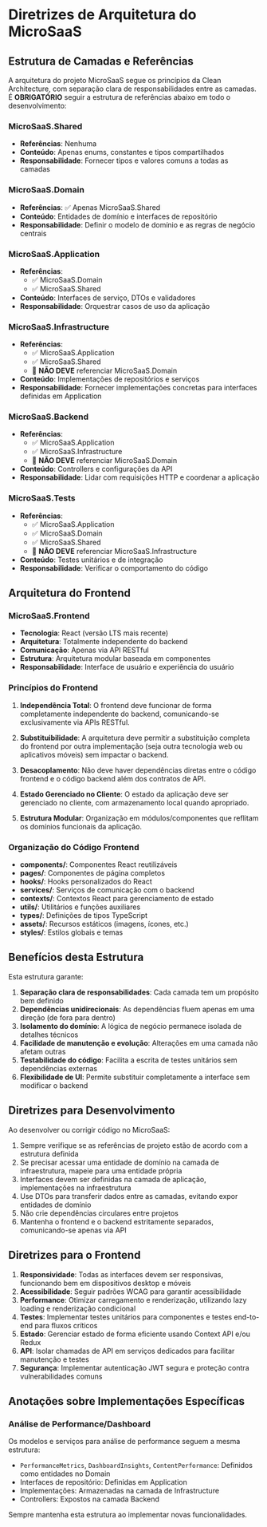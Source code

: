 # Diretrizes de Arquitetura do MicroSaaS

## Estrutura de Camadas e Referências

A arquitetura do projeto MicroSaaS segue os princípios da Clean Architecture, com separação clara de responsabilidades entre as camadas. É **OBRIGATÓRIO** seguir a estrutura de referências abaixo em todo o desenvolvimento:

### MicroSaaS.Shared
- **Referências**: Nenhuma
- **Conteúdo**: Apenas enums, constantes e tipos compartilhados
- **Responsabilidade**: Fornecer tipos e valores comuns a todas as camadas

### MicroSaaS.Domain
- **Referências**: ✅ Apenas MicroSaaS.Shared
- **Conteúdo**: Entidades de domínio e interfaces de repositório
- **Responsabilidade**: Definir o modelo de domínio e as regras de negócio centrais

### MicroSaaS.Application
- **Referências**: 
  - ✅ MicroSaaS.Domain
  - ✅ MicroSaaS.Shared
- **Conteúdo**: Interfaces de serviço, DTOs e validadores
- **Responsabilidade**: Orquestrar casos de uso da aplicação

### MicroSaaS.Infrastructure
- **Referências**:
  - ✅ MicroSaaS.Application
  - ✅ MicroSaaS.Shared
  - 🚫 **NÃO DEVE** referenciar MicroSaaS.Domain
- **Conteúdo**: Implementações de repositórios e serviços
- **Responsabilidade**: Fornecer implementações concretas para interfaces definidas em Application

### MicroSaaS.Backend
- **Referências**:
  - ✅ MicroSaaS.Application
  - ✅ MicroSaaS.Infrastructure
  - 🚫 **NÃO DEVE** referenciar MicroSaaS.Domain
- **Conteúdo**: Controllers e configurações da API
- **Responsabilidade**: Lidar com requisições HTTP e coordenar a aplicação

### MicroSaaS.Tests
- **Referências**:
  - ✅ MicroSaaS.Application
  - ✅ MicroSaaS.Domain
  - ✅ MicroSaaS.Shared
  - 🚫 **NÃO DEVE** referenciar MicroSaaS.Infrastructure
- **Conteúdo**: Testes unitários e de integração
- **Responsabilidade**: Verificar o comportamento do código

## Arquitetura do Frontend

### MicroSaaS.Frontend
- **Tecnologia**: React (versão LTS mais recente)
- **Arquitetura**: Totalmente independente do backend
- **Comunicação**: Apenas via API RESTful
- **Estrutura**: Arquitetura modular baseada em componentes
- **Responsabilidade**: Interface de usuário e experiência do usuário

### Princípios do Frontend

1. **Independência Total**: O frontend deve funcionar de forma completamente independente do backend, comunicando-se exclusivamente via APIs RESTful.

2. **Substituibilidade**: A arquitetura deve permitir a substituição completa do frontend por outra implementação (seja outra tecnologia web ou aplicativos móveis) sem impactar o backend.

3. **Desacoplamento**: Não deve haver dependências diretas entre o código frontend e o código backend além dos contratos de API.

4. **Estado Gerenciado no Cliente**: O estado da aplicação deve ser gerenciado no cliente, com armazenamento local quando apropriado.

5. **Estrutura Modular**: Organização em módulos/componentes que reflitam os domínios funcionais da aplicação.

### Organização do Código Frontend

- **components/**: Componentes React reutilizáveis
- **pages/**: Componentes de página completos
- **hooks/**: Hooks personalizados do React
- **services/**: Serviços de comunicação com o backend
- **contexts/**: Contextos React para gerenciamento de estado
- **utils/**: Utilitários e funções auxiliares
- **types/**: Definições de tipos TypeScript
- **assets/**: Recursos estáticos (imagens, ícones, etc.)
- **styles/**: Estilos globais e temas

## Benefícios desta Estrutura

Esta estrutura garante:

1. **Separação clara de responsabilidades**: Cada camada tem um propósito bem definido
2. **Dependências unidirecionais**: As dependências fluem apenas em uma direção (de fora para dentro)
3. **Isolamento do domínio**: A lógica de negócio permanece isolada de detalhes técnicos
4. **Facilidade de manutenção e evolução**: Alterações em uma camada não afetam outras
5. **Testabilidade do código**: Facilita a escrita de testes unitários sem dependências externas
6. **Flexibilidade de UI**: Permite substituir completamente a interface sem modificar o backend

## Diretrizes para Desenvolvimento

Ao desenvolver ou corrigir código no MicroSaaS:

1. Sempre verifique se as referências de projeto estão de acordo com a estrutura definida
2. Se precisar acessar uma entidade de domínio na camada de infraestrutura, mapeie para uma entidade própria
3. Interfaces devem ser definidas na camada de aplicação, implementações na infraestrutura
4. Use DTOs para transferir dados entre as camadas, evitando expor entidades de domínio
5. Não crie dependências circulares entre projetos
6. Mantenha o frontend e o backend estritamente separados, comunicando-se apenas via API

## Diretrizes para o Frontend

1. **Responsividade**: Todas as interfaces devem ser responsivas, funcionando bem em dispositivos desktop e móveis
2. **Acessibilidade**: Seguir padrões WCAG para garantir acessibilidade
3. **Performance**: Otimizar carregamento e renderização, utilizando lazy loading e renderização condicional
4. **Testes**: Implementar testes unitários para componentes e testes end-to-end para fluxos críticos
5. **Estado**: Gerenciar estado de forma eficiente usando Context API e/ou Redux
6. **API**: Isolar chamadas de API em serviços dedicados para facilitar manutenção e testes
7. **Segurança**: Implementar autenticação JWT segura e proteção contra vulnerabilidades comuns

## Anotações sobre Implementações Específicas

### Análise de Performance/Dashboard

Os modelos e serviços para análise de performance seguem a mesma estrutura:

- `PerformanceMetrics`, `DashboardInsights`, `ContentPerformance`: Definidos como entidades no Domain
- Interfaces de repositório: Definidas em Application
- Implementações: Armazenadas na camada de Infrastructure
- Controllers: Expostos na camada Backend

Sempre mantenha esta estrutura ao implementar novas funcionalidades. 